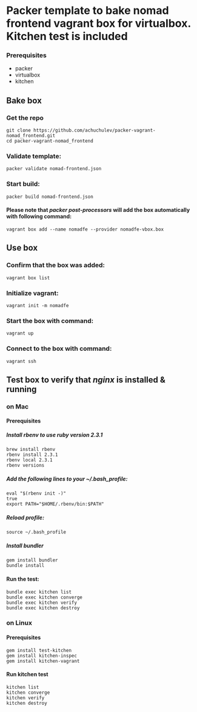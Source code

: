 # Packer template to bake nomad frontend vagrant box for virtualbox. Kitchen test is included

### Prerequisites

* packer
* virtualbox
* kitchen

## Bake box

### Get the repo

```
git clone https://github.com/achuchulev/packer-vagrant-nomad_frontend.git
cd packer-vagrant-nomad_frontend
```

### Validate template: 

`packer validate nomad-frontend.json`

### Start build:

`packer build nomad-frontend.json`

#### Please note that _packer post-processors_ will add the box automatically with following command:

`vagrant box add --name nomadfe --provider nomadfe-vbox.box`

## Use box

### Confirm that the box was added:

`vagrant box list`

### Initialize vagrant:

`vagrant init -m nomadfe`

### Start the box with command:

`vagrant up`

### Connect to the box with command:

`vagrant ssh`

## Test box to verify that _nginx_ is installed & running

### on Mac

#### Prerequisites

##### Install rbenv to use ruby version 2.3.1

```
brew install rbenv
rbenv install 2.3.1
rbenv local 2.3.1
rbenv versions
```

##### Add the following lines to your ~/.bash_profile:

```
eval "$(rbenv init -)"
true
export PATH="$HOME/.rbenv/bin:$PATH"
```

##### Reload profile: 

`source ~/.bash_profile`

##### Install bundler

```
gem install bundler
bundle install
```

#### Run the test: 

```
bundle exec kitchen list
bundle exec kitchen converge
bundle exec kitchen verify
bundle exec kitchen destroy
```

### on Linux

#### Prerequisites

```
gem install test-kitchen
gem install kitchen-inspec
gem install kitchen-vagrant
```

#### Run kitchen test 

```
kitchen list
kitchen converge
kitchen verify
kitchen destroy
```

